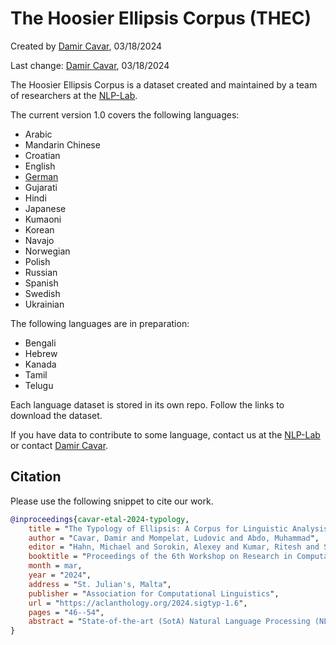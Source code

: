 # The Hoosier Ellipsis Corpus (THEC)

Created by [Damir Cavar], 03/18/2024

Last change: [Damir Cavar], 03/18/2024

The Hoosier Ellipsis Corpus is a dataset created and maintained by a team of researchers at the [NLP-Lab](https://nlp-lab.org/).

The current version 1.0 covers the following languages:

- Arabic
- Mandarin Chinese
- Croatian
- English
- [German](https://github.com/dcavar/thec_deu)
- Gujarati
- Hindi
- Japanese
- Kumaoni
- Korean
- Navajo
- Norwegian
- Polish
- Russian
- Spanish
- Swedish
- Ukrainian​

The following languages are in preparation:

- Bengali
- Hebrew
- Kanada
- Tamil
- Telugu​

Each language dataset is stored in its own repo. Follow the links to download the dataset.

If you have data to contribute to some language, contact us at the [NLP-Lab](https://nlp-lab.org/) or contact [Damir Cavar].


## Citation

Please use the following snippet to cite our work.

```bibtex
@inproceedings{cavar-etal-2024-typology,
    title = "The Typology of Ellipsis: A Corpus for Linguistic Analysis and Machine Learning Applications",
    author = "Cavar, Damir and Mompelat, Ludovic and Abdo, Muhammad",
    editor = "Hahn, Michael and Sorokin, Alexey and Kumar, Ritesh and Shcherbakov, Andreas and Otmakhova, Yulia and Yang, Jinrui and Serikov, Oleg and Rani, Priya and Ponti, Edoardo M. and Murado{\u{g}}lu, Saliha and Gao, Rena and Cotterell, Ryan and Vylomova, Ekaterina",
    booktitle = "Proceedings of the 6th Workshop on Research in Computational Linguistic Typology and Multilingual NLP",
    month = mar,
    year = "2024",
    address = "St. Julian's, Malta",
    publisher = "Association for Computational Linguistics",
    url = "https://aclanthology.org/2024.sigtyp-1.6",
    pages = "46--54",
    abstract = "State-of-the-art (SotA) Natural Language Processing (NLP) technology faces significant challenges with constructions that contain ellipses. Although theoretically well-documented and understood, there needs to be more sufficient cross-linguistic language resources to document, study, and ultimately engineer NLP solutions that can adequately provide analyses for ellipsis constructions. This article describes the typological data set on ellipsis that we created for currently seventeen languages. We demonstrate how SotA parsers based on a variety of syntactic frameworks fail to parse sentences with ellipsis, and in fact, probabilistic, neural, and Large Language Models (LLM) do so, too. We demonstrate experiments that focus on detecting sentences with ellipsis, predicting the position of elided elements, and predicting elided surface forms in the appropriate positions. We show that cross-linguistic variation of ellipsis-related phenomena has different consequences for the architecture of NLP systems.",
}
```



[Damir Cavar]: http://damir.cavar.me/ "Damir Cavar"
[Hoosier Ellipsis Corpus]: https://nlp-lab.org/ellipsis/ "Hoosier Ellipsis Corpus"
[the Hoosier Ellipsis Corpus]: https://nlp-lab.org/ellipsis/ "the Hoosier Ellipsis Corpus"
[NLP-Lab]: https://nlp-lab.org/ "NLP-Lab"
